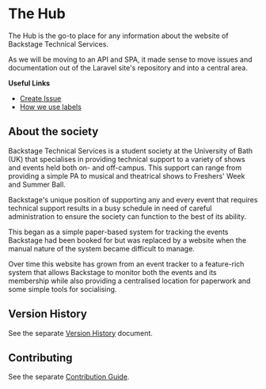 # The Hub
The Hub is the go-to place for any information about the website of Backstage Technical Services.

As we will be moving to an API and SPA, it made sense to
move issues and documentation out of the Laravel site's repository and
into a central area.

**Useful Links**

* [Create Issue][new-issue]
* [How we use labels][label-usage]

## About the society

Backstage Technical Services is a student society at the University of Bath (UK) that specialises in providing technical 
support to a variety of shows and events held both on- and off-campus. This support can range from providing a simple PA 
to musical and theatrical shows to Freshers' Week and Summer Ball.

Backstage's unique position of supporting any and every event that requires technical support results in a busy schedule 
in need of careful administration to ensure the society can function to the best of its ability.

This began as a simple paper-based system for tracking the events Backstage had been booked for but was replaced by a 
website when the manual nature of the system became difficult to manage.

Over time this website has grown from an event tracker to a feature-rich system that allows Backstage to monitor both 
the events and its membership while also providing a centralised location for paperwork and some simple tools for 
socialising.

## Version History

See the separate [Version History][version-history] document.

## Contributing

See the separate [Contribution Guide][contribution-guide].

[new-issue]: https://github.com/backstage-technical-services/hub/issues/new/choose
[version-history]: ./Version%20History.md
[contribution-guide]: ./Contributing.md
[label-usage]: ./Usage%20of%20Labels.md


